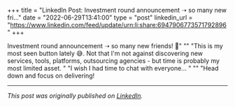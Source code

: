 +++
title = "LinkedIn Post: Investment round announcement ➝ so many new fri..."
date = "2022-06-29T13:41:00"
type = "post"
linkedin_url = "https://www.linkedin.com/feed/update/urn:li:share:6947906773571792896"
+++

Investment round announcement ➝ so many new friends! 🎉"
""
"This is my most seen button lately 😅. Not that I'm not against discovering new services, tools, platforms, outsourcing agencies - but time is probably my most limited asset. "
"I wish I had time to chat with everyone... "
""
"Head down and focus on delivering!

---

*This post was originally published on [LinkedIn](https://www.linkedin.com/in/adrianmoreno/recent-activity/all/).*